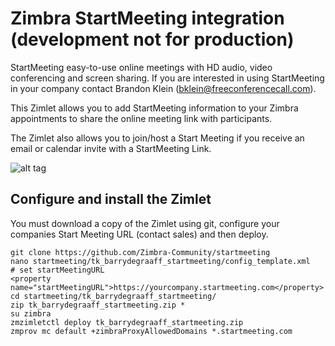 # Zimbra StartMeeting integration (development not for production)

StartMeeting easy-to-use online meetings with HD audio, video conferencing and screen sharing. If you are interested in using StartMeeting in your company contact Brandon Klein (bklein@freeconferencecall.com).

This Zimlet allows you to add StartMeeting information to your Zimbra appointments to share the online meeting link with participants.

The Zimlet also allows you to join/host a Start Meeting if you receive an email or calendar invite with a StartMeeting Link.

![alt tag](https://raw.githubusercontent.com/Zimbra-Community/startmeeting/master/help/screenshot.png)

## Configure and install the Zimlet

You must download a copy of the Zimlet using git, configure your companies Start Meeting URL (contact sales) and then deploy.

    git clone https://github.com/Zimbra-Community/startmeeting
    nano startmeeting/tk_barrydegraaff_startmeeting/config_template.xml 
    # set startMeetingURL 
    <property name="startMeetingURL">https://yourcompany.startmeeting.com</property>
    cd startmeeting/tk_barrydegraaff_startmeeting/
    zip tk_barrydegraaff_startmeeting.zip *
    su zimbra
    zmzimletctl deploy tk_barrydegraaff_startmeeting.zip
    zmprov mc default +zimbraProxyAllowedDomains *.startmeeting.com


